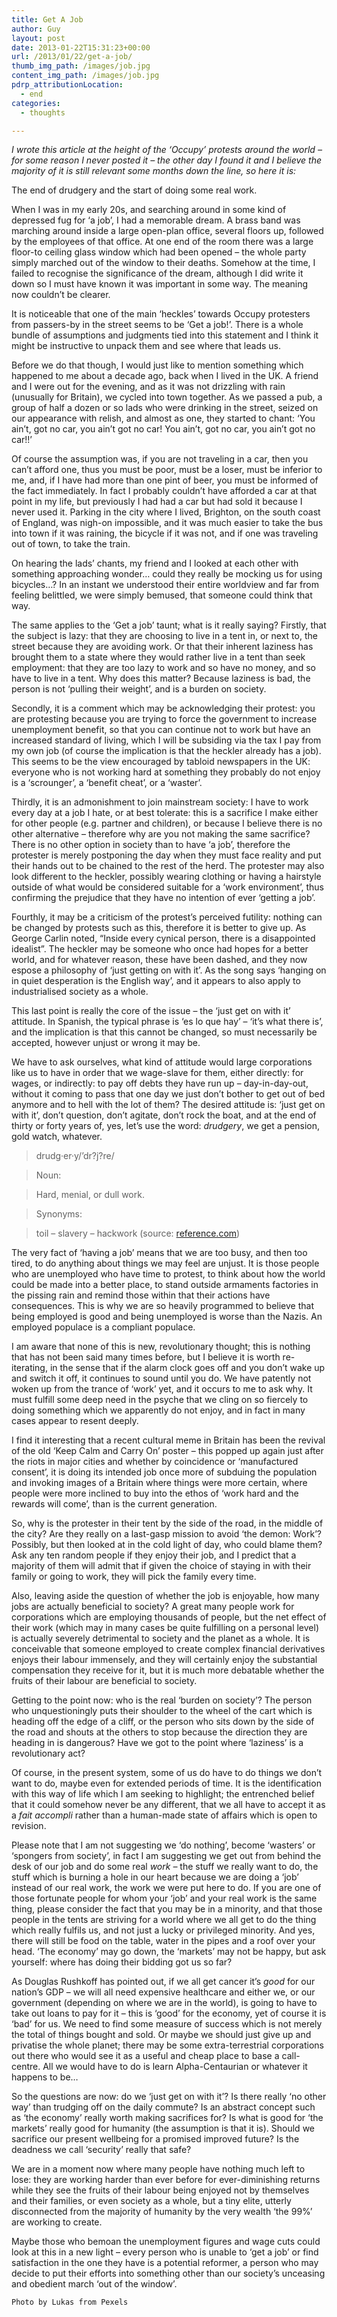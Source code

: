 ```yaml
---
title: Get A Job
author: Guy
layout: post
date: 2013-01-22T15:31:23+00:00
url: /2013/01/22/get-a-job/
thumb_img_path: /images/job.jpg
content_img_path: /images/job.jpg
pdrp_attributionLocation:
  - end
categories:
  - thoughts

---
```

_I wrote this article at the height of the &#8216;Occupy&#8217; protests around the world &#8211; for some reason I never posted it &#8211; the other day I found it and I believe the majority of it is still relevant some months down the line, so here it is:_

The end of drudgery and the start of doing some real work.

When I was in my early 20s, and searching around in some kind of depressed fug for &#8216;a job&#8217;, I had a memorable dream. A brass band was marching around inside a large open-plan office, several floors up, followed by the employees of that office. At one end of the room there was a large floor-to ceiling glass window which had been opened &#8211; the whole party simply marched out of the window to their deaths. Somehow at the time, I failed to recognise the significance of the dream, although I did write it down so I must have known it was important in some way. The meaning now couldn&#8217;t be clearer.

It is noticeable that one of the main &#8216;heckles&#8217; towards Occupy protesters from passers-by in the street seems to be &#8216;Get a job!&#8217;. There is a whole bundle of assumptions and judgments tied into this statement and I think it might be instructive to unpack them and see where that leads us.

Before we do that though, I would just like to mention something which happened to me about a decade ago, back when I lived in the UK. A friend and I were out for the evening, and as it was not drizzling with rain (unusually for Britain), we cycled into town together. As we passed a pub, a group of half a dozen or so lads who were drinking in the street, seized on our appearance with relish, and almost as one, they started to chant: &#8216;You ain&#8217;t, got no car, you ain&#8217;t got no car! You ain&#8217;t, got no car, you ain&#8217;t got no car!!&#8217;

Of course the assumption was, if you are not traveling in a car, then you can&#8217;t afford one, thus you must be poor, must be a loser, must be inferior to me, and, if I have had more than one pint of beer, you must be informed of the fact immediately. In fact I probably couldn&#8217;t have afforded a car at that point in my life, but previously I had had a car but had sold it because I never used it. Parking in the city where I lived, Brighton, on the south coast of England, was nigh-on impossible, and it was much easier to take the bus into town if it was raining, the bicycle if it was not, and if one was traveling out of town, to take the train.

On hearing the lads&#8217; chants, my friend and I looked at each other with something approaching wonder&#8230; could they really be mocking us for using bicycles&#8230;? In an instant we understood their entire worldview and far from feeling belittled, we were simply bemused, that someone could think that way.

The same applies to the &#8216;Get a job&#8217; taunt; what is it really saying? Firstly, that the subject is lazy: that they are choosing to live in a tent in, or next to, the street because they are avoiding work. Or that their inherent laziness has brought them to a state where they would rather live in a tent than seek employment: that they are too lazy to work and so have no money, and so have to live in a tent. Why does this matter? Because laziness is bad, the person is not &#8216;pulling their weight&#8217;, and is a burden on society.

Secondly, it is a comment which may be acknowledging their protest: you are protesting because you are trying to force the government to increase unemployment benefit, so that you can continue not to work but have an increased standard of living, which I will be subsiding via the tax I pay from my own job (of course the implication is that the heckler already has a job). This seems to be the view encouraged by tabloid newspapers in the UK: everyone who is not working hard at something they probably do not enjoy is a &#8216;scrounger&#8217;, a &#8216;benefit cheat&#8217;, or a &#8216;waster&#8217;.

Thirdly, it is an admonishment to join mainstream society: I have to work every day at a job I hate, or at best tolerate: this is a sacrifice I make either for other people (e.g. partner and children), or because I believe there is no other alternative &#8211; therefore why are you not making the same sacrifice? There is no other option in society than to have &#8216;a job&#8217;, therefore the protester is merely postponing the day when they must face reality and put their hands out to be chained to the rest of the herd. The protester may also look different to the heckler, possibly wearing clothing or having a hairstyle outside of what would be considered suitable for a &#8216;work environment&#8217;, thus confirming the prejudice that they have no intention of ever &#8216;getting a job&#8217;.

Fourthly, it may be a criticism of the protest&#8217;s perceived futility: nothing can be changed by protests such as this, therefore it is better to give up. As George Carlin noted, “Inside every cynical person, there is a disappointed idealist”. The heckler may be someone who once had hopes for a better world, and for whatever reason, these have been dashed, and they now espose a philosophy of &#8216;just getting on with it&#8217;. As the song says &#8216;hanging on in quiet desperation is the English way&#8217;, and it appears to also apply to industrialised society as a whole.

This last point is really the core of the issue &#8211; the &#8216;just get on with it&#8217; attitude. In Spanish, the typical phrase is &#8216;es lo que hay&#8217; &#8211; &#8216;it&#8217;s what there is&#8217;, and the implication is that this cannot be changed, so must necessarily be accepted, however unjust or wrong it may be.

We have to ask ourselves, what kind of attitude would large corporations like us to have in order that we wage-slave for them, either directly: for wages, or indirectly: to pay off debts they have run up &#8211; day-in-day-out, without it coming to pass that one day we just don&#8217;t bother to get out of bed anymore and to hell with the lot of them? The desired attitude is: &#8216;just get on with it&#8217;, don&#8217;t question, don&#8217;t agitate, don&#8217;t rock the boat, and at the end of thirty or forty years of, yes, let&#8217;s use the word: _drudgery_, we get a pension, gold watch, whatever.

> drudg·er·y/&#8217;dr?j?re/

> Noun:

> Hard, menial, or dull work.

> Synonyms:

> toil &#8211; slavery &#8211; hackwork (source: <a title="reference.com" href="http://reference.com" target="_blank">reference.com</a>)

The very fact of &#8216;having a job&#8217; means that we are too busy, and then too tired, to do anything about things we may feel are unjust. It is those people who are unemployed who have time to protest, to think about how the world could be made into a better place, to stand outside armaments factories in the pissing rain and remind those within that their actions have consequences. This is why we are so heavily programmed to believe that being employed is good and being unemployed is worse than the Nazis. An employed populace is a compliant populace.

I am aware that none of this is new, revolutionary thought; this is nothing that has not been said many times before, but I believe it is worth re-iterating, in the sense that if the alarm clock goes off and you don&#8217;t wake up and switch it off, it continues to sound until you do. <span class="pullquote">We have patently not woken up from the trance of &#8216;work&#8217; yet, and it occurs to me to ask why.</span> It must fulfill some deep need in the psyche that we cling on so fiercely to doing something which we apparently do not enjoy, and in fact in many cases appear to resent deeply.

I find it interesting that a recent cultural meme in Britain has been the revival of the old &#8216;Keep Calm and Carry On&#8217; poster &#8211; this popped up again just after the riots in major cities and whether by coincidence or &#8216;manufactured consent&#8217;, it is doing its intended job once more of subduing the population and invoking images of a Britain where things were more certain, where people were more inclined to buy into the ethos of &#8216;work hard and the rewards will come&#8217;, than is the current generation.

So, why is the protester in their tent by the side of the road, in the middle of the city? Are they really on a last-gasp mission to avoid &#8216;the demon: Work&#8217;? Possibly, but then looked at in the cold light of day, who could blame them? Ask any ten random people if they enjoy their job, and I predict that a majority of them will admit that if given the choice of staying in with their family or going to work, they will pick the family every time.

Also, leaving aside the question of whether the job is enjoyable, how many jobs are actually beneficial to society? A great many people work for corporations which are employing thousands of people, but the net effect of their work (which may in many cases be quite fulfilling on a personal level) is actually severely detrimental to society and the planet as a whole. It is conceivable that someone employed to create complex financial derivatives enjoys their labour immensely, and they will certainly enjoy the substantial compensation they receive for it, but it is much more debatable whether the fruits of their labour are beneficial to society.

Getting to the point now: who is the real &#8216;burden on society&#8217;? The person who unquestioningly puts their shoulder to the wheel of the cart which is heading off the edge of a cliff, or the person who sits down by the side of the road and shouts at the others to stop because the direction they are heading in is dangerous? Have we got to the point where &#8216;laziness&#8217; is a revolutionary act?

Of course, in the present system, some of us do have to do things we don&#8217;t want to do, maybe even for extended periods of time. It is the identification with this way of life which I am seeking to highlight; the entrenched belief that it could somehow never be any different, that we all have to accept it as a _fait accompli_ rather than a human-made state of affairs which is open to revision.

Please note that I am not suggesting we &#8216;do nothing&#8217;, become &#8216;wasters&#8217; or &#8216;spongers from society&#8217;, in fact I am suggesting we get out from behind the desk of our job and do some real _work &#8211;_ the stuff we really want to do, the stuff which is burning a hole in our heart because we are doing a &#8216;job&#8217; instead of our real work, the work we were put here to do. If you are one of those fortunate people for whom your &#8216;job&#8217; and your real work is the same thing, please consider the fact that you may be in a minority, and that those people in the tents are striving for a world where we all get to do the thing which really fulfils us, and not just a lucky or privileged minority. And yes, there will still be food on the table, water in the pipes and a roof over your head. &#8216;The economy&#8217; may go down, the &#8216;markets&#8217; may not be happy, but ask yourself: where has doing their bidding got us so far?

As Douglas Rushkoff has pointed out, if we all get cancer it&#8217;s _good_ for our nation&#8217;s GDP &#8211; we will all need expensive healthcare and either we, or our government (depending on where we are in the world), is going to have to take out loans to pay for it &#8211; this is &#8216;good&#8217; for the economy, yet of course it is &#8216;bad&#8217; for us. We need to find some measure of success which is not merely the total of things bought and sold. Or maybe we should just give up and privatise the whole planet; there may be some extra-terrestrial corporations out there who would see it as a useful and cheap place to base a call-centre. All we would have to do is learn Alpha-Centaurian or whatever it happens to be&#8230;

So the questions are now: do we &#8216;just get on with it&#8217;? Is there really &#8216;no other way&#8217; than trudging off on the daily commute? Is an abstract concept such as &#8216;the economy&#8217; really worth making sacrifices for? Is what is good for &#8216;the markets&#8217; really good for humanity (the assumption is that it is). Should we sacrifice our present wellbeing for a promised improved future? Is the deadness we call &#8216;security&#8217; really that safe?

We are in a moment now where many people have nothing much left to lose: they are working harder than ever before for ever-diminishing returns while they see the fruits of their labour being enjoyed not by themselves and their families, or even society as a whole, but a tiny elite, utterly disconnected from the majority of humanity by the very wealth &#8216;the 99%&#8217; are working to create.

Maybe those who bemoan the unemployment figures and wage cuts could look at this in a new light &#8211; every person who is unable to &#8216;get a job&#8217; or find satisfaction in the one they have is a potential reformer, a person who may decide to put their efforts into something other than our society&#8217;s unceasing and obedient march &#8216;out of the window&#8217;.


`Photo by Lukas from Pexels`
